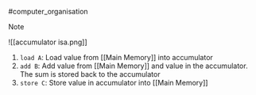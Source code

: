 #computer_organisation 
>[!note]
>![[accumulator isa.png]]
>1. ``load A``: Load value from [[Main Memory]] into accumulator
>2. ``add B``: Add value from [[Main Memory]] and value in the accumulator. The sum is stored back to the accumulator
>3. ``store C``: Store value in accumulator into [[Main Memory]]